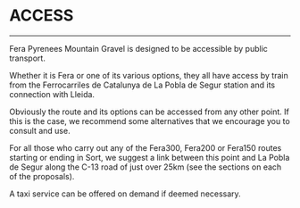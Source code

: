 # ACCESS

---

Fera Pyrenees Mountain Gravel is designed to be accessible by public transport.

Whether it is Fera or one of its various options, they all have access by train from the Ferrocarriles de Catalunya de La Pobla de Segur station and its connection with Lleida.

Obviously the route and its options can be accessed from any other point. If this is the case, we recommend some alternatives that we encourage you to consult and use.

For all those who carry out any of the Fera300, Fera200 or Fera150 routes starting or ending in Sort, we suggest a link between this point and La Pobla de Segur along the C-13 road of just over 25km (see the sections on each of the proposals).

A taxi service can be offered on demand if deemed necessary.

